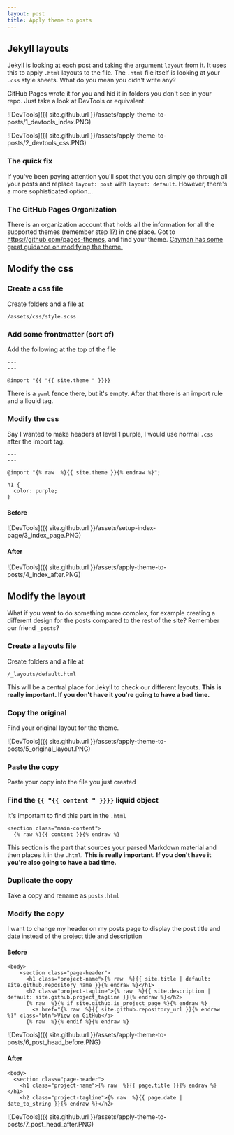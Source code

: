 ```yaml
---
layout: post
title: Apply theme to posts
---
```


## Jekyll layouts

Jekyll is looking at each post and taking the argument `layout` from it. It uses this to apply `.html` layouts to the file. The `.html` file itself is looking at your `.css` style sheets. What do you mean you didn't write any?

GitHub Pages wrote it for you and hid it in folders you don't see in your repo. Just take a look at DevTools or equivalent.

![DevTools]({{ site.github.url }}/assets/apply-theme-to-posts/1_devtools_index.PNG)

![DevTools]({{ site.github.url }}/assets/apply-theme-to-posts/2_devtools_css.PNG)

### The quick fix

If you've been paying attention you'll spot that you can simply go through all your posts and replace `layout: post` with `layout: default`. However, there's a more sophisticated option...

### The GitHub Pages Organization

There is an organization account that holds all the information for all the supported themes (remember step 1?) in one place. Got to https://github.com/pages-themes, and find your theme. [Cayman has some great guidance on modifying the theme.](https://github.com/pages-themes/cayman)

## Modify the css

### Create a css file

Create folders and a file at

```
/assets/css/style.scss
```

### Add some frontmatter (sort of)

Add the following at the top of the file

```
---
---

@import "{{ "{{ site.theme " }}}}
```

There is a `yaml` fence there, but it's empty. After that there is an import rule and a liquid tag.

### Modify the css

Say I wanted to make headers at level 1 purple, I would use normal `.css` after the import tag.

```
---
---

@import "{% raw  %}{{ site.theme }}{% endraw %}";

h1 {
  color: purple;
}
```

#### Before

![DevTools]({{ site.github.url }}/assets/setup-index-page/3_index_page.PNG)

#### After

![DevTools]({{ site.github.url }}/assets/apply-theme-to-posts/4_index_after.PNG)

## Modify the layout

What if you want to do something more complex, for example creating a different design for the posts compared to the rest of the site? Remember our friend `_posts`?

### Create a layouts file

Create folders and a file at

```
/_layouts/default.html
```

This will be a central place for Jekyll to check our different layouts. __This is really important. If you don't have it you're going to have a bad time.__

### Copy the original

Find your original layout for the theme.

![DevTools]({{ site.github.url }}/assets/apply-theme-to-posts/5_original_layout.PNG)

### Paste the copy

Paste your copy into the file you just created

### Find the `{{ "{{ content " }}}}` liquid object

It's important to find this part in the `.html`

```
<section class="main-content">
  {% raw %}{{ content }}{% endraw %}
```

This section is the part that sources your parsed Markdown material and then places it in the `.html`. __This is really important. If you don't have it you're also going to have a bad time.__

### Duplicate the copy

Take a copy and rename as `posts.html`

### Modify the copy

I want to change my header on my posts page to display the post title and date instead of the project title and description

#### Before

```
<body>
    <section class="page-header">
      <h1 class="project-name">{% raw  %}{{ site.title | default: site.github.repository_name }}{% endraw %}</h1>
      <h2 class="project-tagline">{% raw  %}{{ site.description | default: site.github.project_tagline }}{% endraw %}</h2>
      {% raw  %}{% if site.github.is_project_page %}{% endraw %}
        <a href="{% raw  %}{{ site.github.repository_url }}{% endraw %}" class="btn">View on GitHub</a>
      {% raw  %}{% endif %}{% endraw %}
```
![DevTools]({{ site.github.url }}/assets/apply-theme-to-posts/6_post_head_before.PNG)

#### After

```
<body>
  <section class="page-header">
    <h1 class="project-name">{% raw  %}{{ page.title }}{% endraw %}</h1>
    <h2 class="project-tagline">{% raw  %}{{ page.date | date_to_string }}{% endraw %}</h2>
```
![DevTools]({{ site.github.url }}/assets/apply-theme-to-posts/7_post_head_after.PNG)
